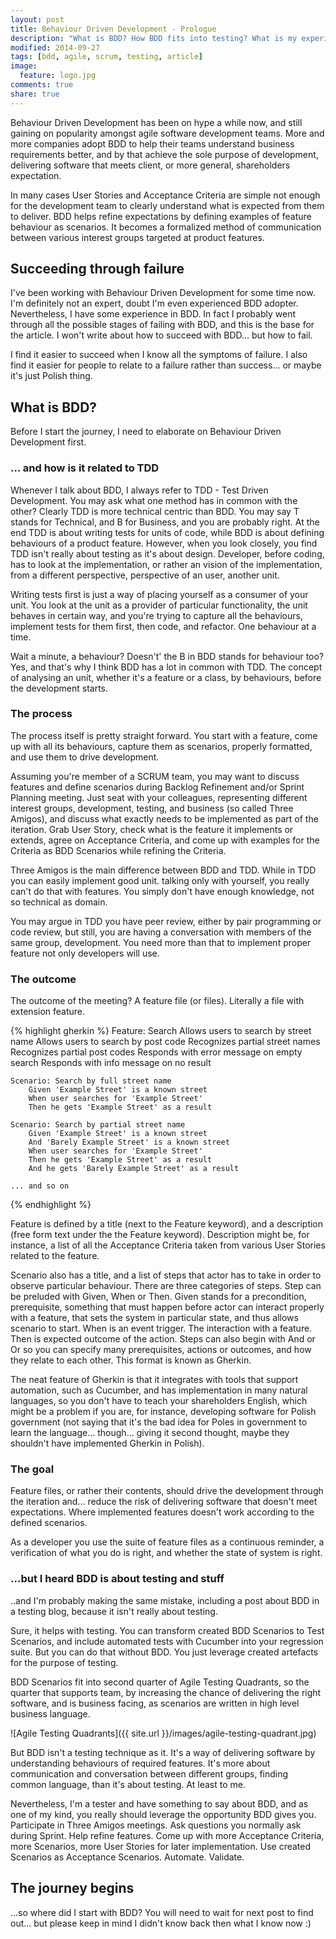 ```yaml
---
layout: post
title: Behaviour Driven Development - Prologue
description: "What is BDD? How BDD fits into testing? What is my experience with BDD?"
modified: 2014-09-27
tags: [bdd, agile, scrum, testing, article]
image:
  feature: logo.jpg
comments: true
share: true
---
```


Behaviour Driven Development has been on hype a while now, and still gaining on popularity amongst agile software development teams. More and more companies adopt BDD to help their teams understand business requirements better, and by that achieve the sole purpose of development, delivering software that meets client, or more general, shareholders expectation. 

In many cases User Stories and Acceptance Criteria are simple not enough for the development team to clearly understand what is expected from them to deliver. BDD helps refine expectations by defining examples of feature behaviour as scenarios. It becomes a formalized method of communication between various interest groups targeted at product features. 

## Succeeding through failure

I've been working with Behaviour Driven Development for some time now. I'm definitely not an expert, doubt I'm even experienced BDD adopter. Nevertheless, I have some experience in BDD. In fact I probably went through all the possible stages of failing with BDD, and this is the base for the article. I won't write about how to succeed with BDD... but how to fail. 

I find it easier to succeed when I know all the symptoms of failure. I also find it easier for people to relate to a failure rather than success... or maybe it's just Polish thing.

## What is BDD?

Before I start the journey, I need to elaborate on Behaviour Driven Development first.

### ... and how is it related to TDD

Whenever I talk about BDD, I always refer to TDD - Test Driven Development. You may ask what one method has in common with the other? Clearly TDD is more technical centric than BDD. You may say T stands for Technical, and B for Business, and you are probably right. At the end TDD is about writing tests for units of code, while BDD is about defining behaviours of a product feature. However, when you look closely, you find TDD isn't really about testing as it's about design. Developer, before coding, has to look at the implementation, or rather an vision of the implementation, from a different perspective, perspective of an user, another unit. 

Writing tests first is just a way of placing yourself as a consumer of your unit. You look at the unit as a provider of particular functionality, the unit behaves in certain way, and you're trying to capture all the behaviours, implement tests for them first, then code, and refactor. One behaviour at a time. 

Wait a minute, a behaviour? Doesn't' the B in BDD stands for behaviour too? Yes, and that's why I think BDD has a lot in common with TDD. The concept of analysing an unit, whether it's a feature or a class, by behaviours, before the development starts.

### The process

The process itself is pretty straight forward. You start with a feature, come up with all its behaviours, capture them as scenarios, properly formatted, and use them to drive development.

Assuming you're member of a SCRUM team, you may want to discuss features and define scenarios during Backlog Refinement and/or Sprint Planning meeting. Just seat with your colleagues, representing different interest groups, development, testing, and business (so called Three Amigos), and discuss what exactly needs to be implemented as part of the iteration. Grab User Story, check what is the feature it implements or extends, agree on Acceptance Criteria, and come up with examples for the Criteria as BDD Scenarios while refining the Criteria. 

Three Amigos is the main difference between BDD and TDD. While in TDD you can easily implement good unit. talking only with yourself, you really can't do that with features. You simply don't have enough knowledge, not so technical as domain. 

You may argue in TDD you have peer review, either by pair programming or code review, but still, you are having a conversation with members of the same group, development. You need more than that to implement proper feature not only developers will use.

### The outcome

The outcome of the meeting? A feature file (or files). Literally a file with extension feature.

{% highlight gherkin %}
Feature: Search
	Allows users to search by street name
	Allows users to search by post code
	Recognizes partial street names
	Recognizes partial post codes
	Responds with error message on empty search
	Responds with info message on no result

	Scenario: Search by full street name
		Given 'Example Street' is a known street
		When user searches for 'Example Street'
		Then he gets 'Example Street' as a result

	Scenario: Search by partial street name
		Given 'Example Street' is a known street
		And 'Barely Example Street' is a known street
		When user searches for 'Example Street'
		Then he gets 'Example Street' as a result
		And he gets 'Barely Example Street' as a result

	... and so on
{% endhighlight %}

Feature is defined by a title (next to the Feature keyword), and a description (free form text under the the Feature keyword). Description might be, for instance, a list of all the Acceptance Criteria taken from various User Stories related to the feature.

Scenario also has a title, and a list of steps that actor has to take in order to observe particular behaviour. There are three categories of steps. Step can be preluded with Given, When or Then. Given stands for a precondition, prerequisite, something that must happen before actor can interact properly with a feature, that sets the system in particular state, and thus allows scenario to start. When is an event trigger. The interaction with a feature. Then is expected outcome of the action. Steps can also begin with And or Or so you can specify many prerequisites, actions or outcomes, and how they relate to each other. This format is known as Gherkin.

The neat feature of Gherkin is that it integrates with tools that support automation, such as Cucumber, and has implementation in many natural languages, so you don't have to teach your shareholders English, which might be a problem if you are, for instance, developing software for Polish government (not saying that it's the bad idea for Poles in government to learn the language... though... giving it second thought, maybe they shouldn't have implemented Gherkin in Polish).

### The goal

Feature files, or rather their contents, should drive the development through the iteration and... reduce the risk of delivering software that doesn't meet expectations. Where implemented features doesn't work according to the defined scenarios. 

As a developer you use the suite of feature files as a continuous reminder, a verification of what you do is right, and whether the state of system is right.

### ...but I heard BDD is about testing and stuff

..and I'm probably making the same mistake, including a post about BDD in a testing blog, because it isn't really about testing. 

Sure, it helps with testing. You can transform created BDD Scenarios to Test Scenarios, and include automated tests with Cucumber into your regression suite. But you can do that without BDD. You just leverage created artefacts for the purpose of testing.

BDD Scenarios fit into second quarter of Agile Testing Quadrants, so the quarter that supports team, by increasing the chance of delivering the right software, and is business facing, as scenarios are written in high level business language.

![Agile Testing Quadrants]({{ site.url }}/images/agile-testing-quadrant.jpg)

But BDD isn't a testing technique as it. It's a way of delivering software by understanding behaviours of required features. It's more about communication and conversation between different groups, finding common language, than it's about testing. At least to me.

Nevertheless, I'm a tester and have something to say about BDD, and as one of my kind, you really should  leverage the opportunity BDD gives you. Participate in Three Amigos meetings. Ask questions you normally ask during Sprint. Help refine features. Come up with more Acceptance Criteria, more Scenarios, more User Stories for later implementation. Use created Scenarios as Acceptance Scenarios. Automate. Validate.

## The journey begins

...so where did I start with BDD? You will need to wait for next post to find out... but please keep in mind I didn't know back then what I know now :)